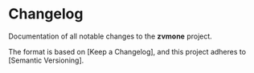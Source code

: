 # Changelog

Documentation of all notable changes to the **zvmone** project.

The format is based on [Keep a Changelog],
and this project adheres to [Semantic Versioning].